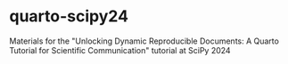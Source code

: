 # quarto-scipy24
Materials for the "Unlocking Dynamic Reproducible Documents: A Quarto Tutorial for Scientific Communication" tutorial at SciPy 2024
